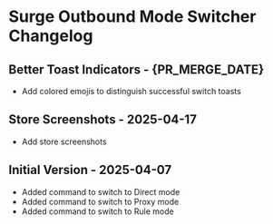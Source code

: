 # Surge Outbound Mode Switcher Changelog

## Better Toast Indicators - {PR_MERGE_DATE}

- Add colored emojis to distinguish successful switch toasts

## Store Screenshots - 2025-04-17

- Add store screenshots

## Initial Version - 2025-04-07

- Added command to switch to Direct mode
- Added command to switch to Proxy mode
- Added command to switch to Rule mode

